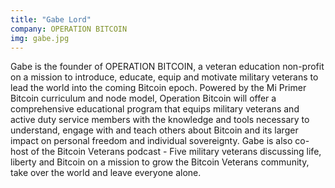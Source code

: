 ```yaml
---
title: "Gabe Lord"
company: OPERATION BITCOIN
img: gabe.jpg
---
```


Gabe is the founder of OPERATION BITCOIN, a veteran education non-profit on a mission to introduce, educate, equip and motivate military veterans to lead the world into the coming Bitcoin epoch. Powered by the Mi Primer Bitcoin curriculum and node model, Operation Bitcoin will offer a comprehensive educational program that equips military veterans and active duty service members with the knowledge and tools necessary to understand, engage with and teach others about Bitcoin and its larger impact on personal freedom and individual sovereignty. Gabe is also co-host of the Bitcoin Veterans podcast - Five military veterans discussing life, liberty and Bitcoin on a mission to grow the Bitcoin Veterans community, take over the world and leave everyone alone.